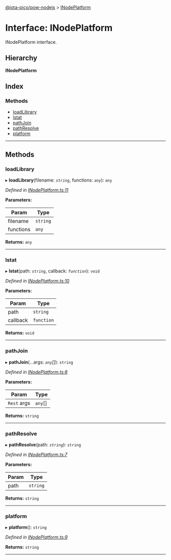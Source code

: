 [@iota-pico/pow-nodejs](../README.md) > [INodePlatform](../interfaces/inodeplatform.md)

# Interface: INodePlatform

INodePlatform interface.

## Hierarchy

**INodePlatform**

## Index

### Methods

* [loadLibrary](inodeplatform.md#loadlibrary)
* [lstat](inodeplatform.md#lstat)
* [pathJoin](inodeplatform.md#pathjoin)
* [pathResolve](inodeplatform.md#pathresolve)
* [platform](inodeplatform.md#platform)

---

## Methods

<a id="loadlibrary"></a>

###  loadLibrary

▸ **loadLibrary**(filename: *`string`*, functions: *`any`*): `any`

*Defined in [INodePlatform.ts:11](https://github.com/iota-pico/pow-nodejs/blob/4e729d1/src/INodePlatform.ts#L11)*

**Parameters:**

| Param | Type |
| ------ | ------ |
| filename | `string` | 
| functions | `any` | 

**Returns:** `any`

___
<a id="lstat"></a>

###  lstat

▸ **lstat**(path: *`string`*, callback: *`function`*): `void`

*Defined in [INodePlatform.ts:10](https://github.com/iota-pico/pow-nodejs/blob/4e729d1/src/INodePlatform.ts#L10)*

**Parameters:**

| Param | Type |
| ------ | ------ |
| path | `string` | 
| callback | `function` | 

**Returns:** `void`

___
<a id="pathjoin"></a>

###  pathJoin

▸ **pathJoin**(...args: *`any`[]*): `string`

*Defined in [INodePlatform.ts:8](https://github.com/iota-pico/pow-nodejs/blob/4e729d1/src/INodePlatform.ts#L8)*

**Parameters:**

| Param | Type |
| ------ | ------ |
| `Rest` args | `any`[] | 

**Returns:** `string`

___
<a id="pathresolve"></a>

###  pathResolve

▸ **pathResolve**(path: *`string`*): `string`

*Defined in [INodePlatform.ts:7](https://github.com/iota-pico/pow-nodejs/blob/4e729d1/src/INodePlatform.ts#L7)*

**Parameters:**

| Param | Type |
| ------ | ------ |
| path | `string` | 

**Returns:** `string`

___
<a id="platform"></a>

###  platform

▸ **platform**(): `string`

*Defined in [INodePlatform.ts:9](https://github.com/iota-pico/pow-nodejs/blob/4e729d1/src/INodePlatform.ts#L9)*

**Returns:** `string`

___

